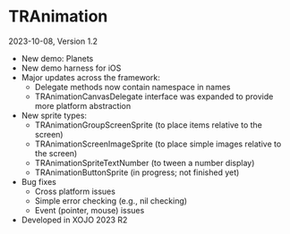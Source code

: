 # TRAnimation

2023-10-08, Version 1.2

* New demo: Planets
* New demo harness for iOS
* Major updates across the framework:
	* Delegate methods now contain namespace in names
	* TRAnimationCanvasDelegate interface was expanded to provide more platform abstraction
* New sprite types:
	* TRAnimationGroupScreenSprite (to place items relative to the screen)
	* TRAnimationScreenImageSprite (to place simple images relative to the screen)
	* TRAnimationSpriteTextNumber (to tween a number display)
	* TRAnimationButtonSprite (in progress; not finished yet)
* Bug fixes
	* Cross platform issues
	* Simple error checking (e.g., nil checking)
	* Event (pointer, mouse) issues
* Developed in XOJO 2023 R2